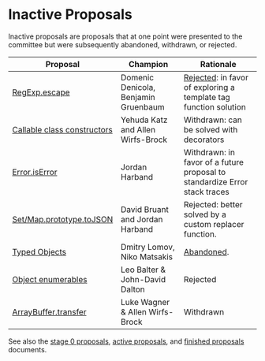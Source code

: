 # Inactive Proposals

Inactive proposals are proposals that at one point were presented to the committee but were subsequently abandoned, withdrawn, or rejected.

| Proposal | Champion | Rationale |
|----------|----------|-----------|
| [RegExp.escape](https://github.com/benjamingr/RegExp.escape) | Domenic Denicola, Benjamin Gruenbaum | [Rejected](https://github.com/rwaldron/tc39-notes/blob/924122cdc03e9ee2afbe8014193f845bddc6da2d/es7/2015-07/july-28.md#62-regexpescape): in favor of exploring a template tag function solution
| [Callable class constructors](https://github.com/tc39/ecma262/blob/master/workingdocs/callconstructor.md) | Yehuda Katz and Allen Wirfs-Brock | Withdrawn: can be solved with decorators |
| [Error.isError](https://github.com/ljharb/proposal-is-error) | Jordan Harband | Withdrawn: in favor of a future proposal to standardize Error stack traces |
| [Set/Map.prototype.toJSON](https://github.com/DavidBruant/Map-Set.prototype.toJSON) | David Bruant and Jordan Harband | Rejected: better solved by a custom replacer function. |
| [Typed Objects](https://github.com/dslomov/typed-objects-es7) | Dmitry Lomov, Niko Matsakis | [Abandoned](https://github.com/tc39/ecma262/commit/02455e5e2964f62b13818c6fd23289381ecafdf8). |
| [Object enumerables](https://github.com/leobalter/object-enumerables) | Leo Balter & John-David Dalton | Rejected |
| [ArrayBuffer.transfer](https://gist.github.com/lukewagner/2735af7eea411e18cf20) | Luke Wagner & Allen Wirfs-Brock | Withdrawn


See also the [stage 0 proposals](stage-0-proposals.md), [active proposals](README.md), and [finished proposals](finished-proposals.md) documents.
